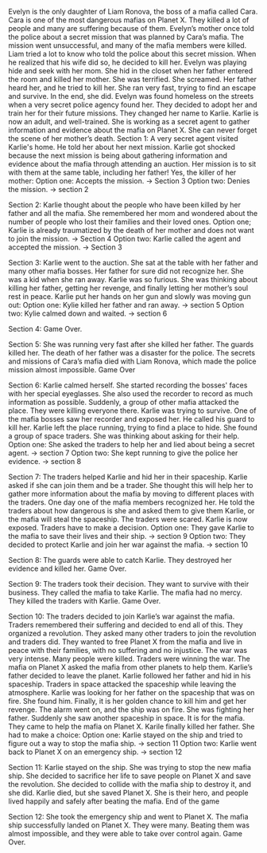Evelyn is the only daughter of Liam Ronova, the boss of a mafia called Cara. Cara is one of the most dangerous mafias on Planet X. They killed a lot of people and many are suffering because of them. Evelyn’s mother once told the police about a secret mission that was planned by Cara’s mafia. The mission went unsuccessful, and many of the mafia members were killed. Liam tried a lot to know who told the police about this secret mission. When he realized that his wife did so, he decided to kill her. 
Evelyn was playing hide and seek with her mom. She hid in the closet when her father entered the room and killed her mother. She was terrified. She screamed. Her father heard her, and he tried to kill her. She ran very fast, trying to find an escape and survive. In the end, she did. 
Evelyn was found homeless on the streets when a very secret police agency found her. They decided to adopt her and train her for their future missions. They changed her name to Karlie.
Karlie is now an adult, and well-trained. She is working as a secret agent to gather information and evidence about the mafia on Planet X. She can never forget the scene of her mother’s death. 
Section 1: 
A very secret agent visited Karlie's home. He told her about her next mission. Karlie got shocked because the next mission is being about gathering information and evidence about the mafia through attending an auction. Her mission is to sit with them at the same table, including her father! Yes, the killer of her mother:
Option one: Accepts the mission. → Section 3
Option two: Denies the mission. → section 2

Section 2:
Karlie thought about the people who have been killed by her father and all the mafia. She remembered her mom and wondered about the number of people who lost their families and their loved ones.
Option one; Karlie is already traumatized by the death of her mother and does not want to join the mission. → Section 4
Option two: Karlie called the agent and accepted the mission. → Section 3

Section 3:
Karlie went to the auction. She sat at the table with her father and many other mafia bosses. Her father for sure did not recognize her. She was a kid when she ran away. Karlie was so furious. She was thinking about killing her father,  getting her revenge, and finally letting her mother’s soul rest in peace. Karlie put her hands on her gun and slowly was moving gun out:
Option one: Kylie killed her father and ran away. → section 5
Option two: Kylie calmed down and waited. → section 6

Section 4:
Game Over.

Section 5: 
She was running very fast after she killed her father. The guards killed her. The death of her father was a disaster for the police. The secrets and missions of Cara’s mafia died with Liam Ronova, which made the police mission almost impossible. Game Over 

Section 6:
Karlie calmed herself. She started recording the bosses' faces with her special eyeglasses. She also used the recorder to record as much information as possible. Suddenly, a group of other mafia attacked the place. They were killing everyone there. Karlie was trying to survive. One of the mafia bosses saw her recorder and exposed her. He called his guard to kill her. Karlie left the place running, trying to find a place to hide. She found a group of space traders. She was thinking about asking for their help.
Option one: She asked the traders to help her and lied about being a secret agent. → section 7
Option two: She kept running to give the police her evidence. → section 8

Section 7:
The traders helped Karlie and hid her in their spaceship. Karlie asked if she can join them and be a trader. She thought this will help her to gather more information about the mafia by moving to different places with the traders. One day one of the mafia members recognized her. He told the traders about how dangerous is she and asked them to give them Karlie, or the mafia will steal the spaceship. The traders were scared. Karlie is now exposed. Traders have to make a decision.
Option one: They gave Karlie to the mafia to save their lives and their ship. → section 9
Option two: They decided to protect Karlie and join her war against the mafia. → section 10

Section 8:
The guards were able to catch Karlie. They destroyed her evidence and killed her. Game Over.

Section 9:
The traders took their decision. They want to survive with their business. They called the mafia to take Karlie. The mafia had no mercy. They killed the traders with Karlie. Game Over.

Section 10:
The traders decided to join Karlie’s war against the mafia. Traders remembered their suffering and decided to end all of this. They organized a revolution. They asked many other traders to join the revolution and traders did. They wanted to free Planet X from the mafia and live in peace with their families, with no suffering and no injustice. 
The war was very intense. Many people were killed. Traders were winning the war. The mafia on Planet X asked the mafia from other planets to help them. Karlie’s father decided to leave the planet. Karlie followed her father and hid in his spaceship. Traders in space attacked the spaceship while leaving the atmosphere. Karlie was looking for her father on the spaceship that was on fire. She found him. Finally, it is her golden chance to kill him and get her revenge. The alarm went on, and the ship was on fire. She was fighting her father. Suddenly she saw another spaceship in space. It is for the mafia. They came to help the mafia on Planet X. Karile finally killed her father. She had to make a choice:
Option one: Karlie stayed on the ship and tried to figure out a way to stop the mafia ship. → section 11
Option two: Karlie went back to Planet X on an emergency ship. → section 12

Section 11:
Karlie stayed on the ship. She was trying to stop the new mafia ship. She decided to sacrifice her life to save people on Planet X and save the revolution. She decided to collide with the mafia ship to destroy it, and she did. 
Karlie died, but she saved Planet X. She is their hero, and people lived happily and safely after beating the mafia. End of the game

Section 12:
She took the emergency ship and went to Planet X. The mafia ship successfully landed on Planet X. They were many. Beating them was almost impossible, and they were able to take over control again. Game Over. 

